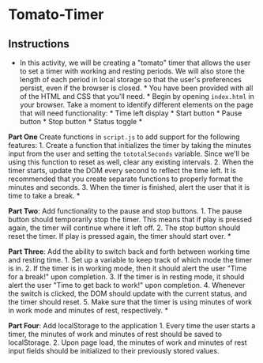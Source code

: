 # Tomato-Timer

## Instructions  

* In this activity, we will be creating a "tomato" timer that allows the user to set a timer with working and resting periods. We will also store the length of each period in local storage so that the user's preferences persist, even if the browser is closed.  * You have been provided with all of the HTML and CSS that you'll need.   * Begin by opening `index.html` in your browser. Take a moment to identify different elements on the page that will need functionality:    * Time left display    * Start button    * Pause button    * Stop button    * Status toggle  * 

**Part One** Create functions in `script.js` to add support for the following features:    1. Create a function that initializes the timer by taking the minutes input from the user and setting the `tototalSeconds` variable. Since we'll be using this function to reset as well, clear any existing intervals.    2. When the timer starts, update the DOM every second to reflect the time left. It is recommended that you create separate functions to properly format the minutes and seconds.    3. When the timer is finished, alert the user that it is time to take a break.  * 

**Part Two**: Add functionality to the pause and stop buttons.    1. The pause button should temporarily stop the timer. This means that if play is pressed again, the timer will continue where it left off.    2. The stop button should reset the timer. If play is pressed again, the timer should start over.  * 

**Part Three**: Add the ability to switch back and forth between working time and resting time.    1. Set up a variable to keep track of which mode the timer is in.    2. If the timer is in working mode, then it should alert the user "Time for a break!" upon completion.    3. If the timer is in resting mode, it should alert the user "Time to get back to work!" upon completion.    4. Whenever the switch is clicked, the DOM should update with the current status, and the timer should reset.    5. Make sure that the timer is using minutes of work in work mode and minutes of rest, respectively.   * 

**Part Four**: Add localStorage to the application    1. Every time the user starts a timer, the minutes of work and minutes of rest should be saved to localStorage.    2. Upon page load, the minutes of work and minutes of rest input fields should be initialized to their previously stored values.
